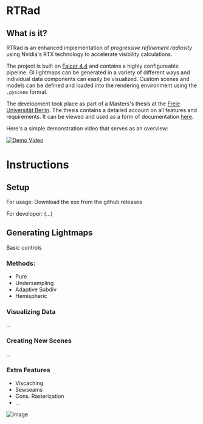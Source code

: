 # RTRad

## What is it?

RTRad is an enhanced implementation of *progressive refinement radiosity* using Nvidia's RTX technology to accelerate visibility calculations.

The project is built on [Falcor 4.4](https://github.com/NVIDIAGameWorks/Falcor/releases/tag/4.4) and contains a highly configureable pipeline.
GI lightmaps can be generated in a variety of different ways and individual data components can easily be visualized. Custom scenes and models can be defined and loaded into the rendering environment using the `.pyscene` format.

The development took place as part of a Masters's thesis at the [Freie Universität Berlin](https://www.fu-berlin.de/). The thesis contains a detailed account on all features and requirements. It can be viewed and used as a form of documentation [here](https://www.todo.com/).

Here's a simple demonstration video that serves as an overview:

[![Demo Video](https://i.imgur.com/aFJFiaD.png)](https://www.youtube.com/watch?v=84rVIG8G1Eg)

# Instructions

## Setup

For usage: Download the exe from the github releases

For developer: (...)

## Generating Lightmaps

Basic controls

### Methods:

- Pure
- Undersampling
- Adaptive Subdiv
- Hemispheric

### Visualizing Data

...

### Creating New Scenes

...

### Extra Features

- Viscaching
- Sewseams
- Cons. Rasterization
- ...

![Image](https://i.imgur.com/hB4Bq5a.jpg)
